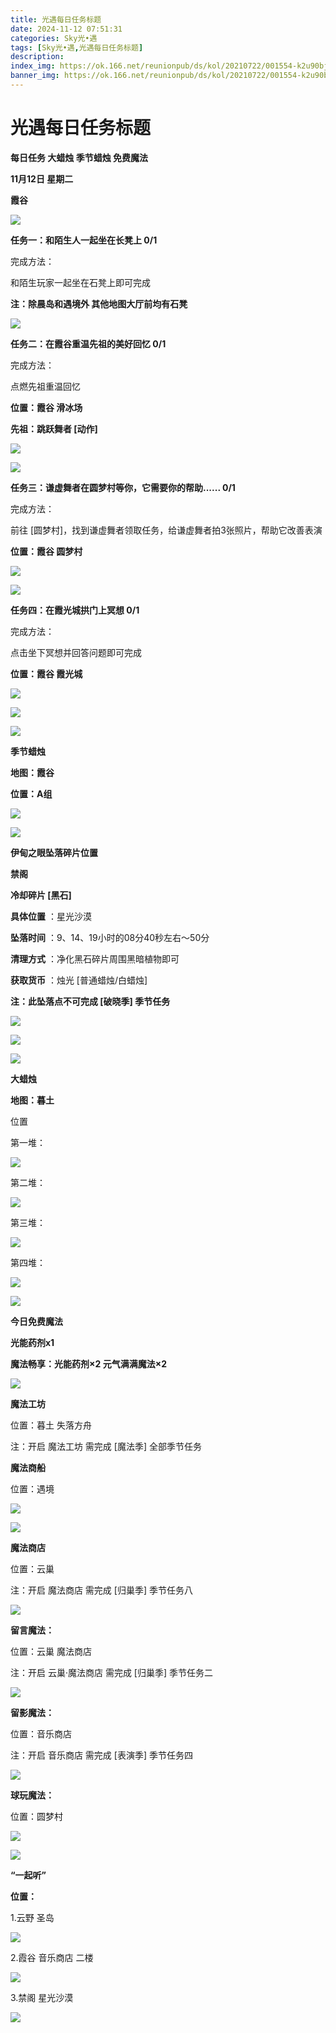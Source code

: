 ```yaml
---
title: 光遇每日任务标题
date: 2024-11-12 07:51:31
categories: Sky光•遇
tags: [Sky光•遇,光遇每日任务标题]
description: 
index_img: https://ok.166.net/reunionpub/ds/kol/20210722/001554-k2u90bj7ay.png?imageView&thumbnail=600x0&type=jpg
banner_img: https://ok.166.net/reunionpub/ds/kol/20210722/001554-k2u90bj7ay.png?imageView&thumbnail=600x0&type=jpg
---
```

# 光遇每日任务标题
**每日任务 大蜡烛 季节蜡烛 免费魔法**

 **11月12日 星期二**

 **霞谷**

![](https://img.166.net/reunionpub/1_kol_20241112_be2389692fbd22667bdfcc384a7a75e3.jpeg)

 **任务一：和陌生人一起坐在长凳上 0/1**

完成方法：

和陌生玩家一起坐在石凳上即可完成

 **注：除晨岛和遇境外 其他地图大厅前均有石凳**

![](https://img.166.net/reunionpub/1_kol_20241112_2cda32294966cde306c52d51c01670e1.jpeg)

 **任务二：在霞谷重温先祖的美好回忆 0/1**

完成方法：

点燃先祖重温回忆

 **位置：霞谷 滑冰场**

 **先祖：跳跃舞者 [动作]**

![](https://img.166.net/reunionpub/1_kol_20241112_3055d6d1469ad8f67bec05dc977de2bb.jpeg)

![](https://img.166.net/reunionpub/1_kol_20241112_e0379940acd54c3187ee40e9d9344101.jpeg)

 **任务三：谦虚舞者在圆梦村等你，它需要你的帮助...... 0/1**

完成方法：

前往 [圆梦村]，找到谦虚舞者领取任务，给谦虚舞者拍3张照片，帮助它改善表演

**位置：霞谷 圆梦村**

![](https://img.166.net/reunionpub/1_kol_20241112_4fc54216fb90ba0370275b2cb199f6e5.jpeg)

![](https://img.166.net/reunionpub/1_kol_20241112_50bf41865f240326a99aaf08fcdb4e0e.jpeg)

 **任务四：在霞光城拱门上冥想 0/1**

完成方法：

点击坐下冥想并回答问题即可完成

 **位置：霞谷 霞光城**

![](https://img.166.net/reunionpub/1_kol_20241112_0d6701b79aeb22f7a24d813d75ee8e06.jpeg)

![](https://img.166.net/reunionpub/1_kol_20241112_dfae5d0591280f393441765215b751e2.jpeg)

![](https://img.166.net/reunionpub/ds/kol/20240127/072300-y4gsrkwvcm.png)

 **季节蜡烛**

 **地图：霞谷**

 **位置：A组**

![](https://img.166.net/reunionpub/1_kol_20241111_d0eed58be120143e1ffc6b077efb264a.jpeg)

![](https://img.166.net/reunionpub/ds/kol/20240127/072300-y4gsrkwvcm.png)

 **伊甸之眼坠落碎片位置**

 **禁阁**

 **冷却碎片 [黑石]**

 **具体位置** ：星光沙漠

 **坠落时间** ：9、14、19小时的08分40秒左右～50分

 **清理方式** ：净化黑石碎片周围黑暗植物即可

 **获取货币** ：烛光 [普通蜡烛/白蜡烛]

 **注：此坠落点不可完成  [破晓季] 季节任务**

![](https://img.166.net/reunionpub/1_kol_20241111_f3fde3bbf8d2a2a614ec9bff7034ecd0.jpeg)

![](https://img.166.net/reunionpub/1_kol_20241111_f41fd5c6d344f958a7bc2ce274127973.png)

![](https://img.166.net/reunionpub/ds/kol_server/20240717/003917-8p704dsqv9.png)

 **大蜡烛**

 **地图：暮土**

位置

第一堆：

![](https://img.166.net/reunionpub/1_kol_20241111_0ad48561dd254f6e5a0a0bcccdd2c7a0.jpeg)

第二堆：

![](https://img.166.net/reunionpub/1_kol_20241111_eaa1df28614cacdf0deab36d6eab08f5.jpeg)

第三堆：

![](https://img.166.net/reunionpub/1_kol_20241111_2e604b01a7a872f3e7f3fed5c5e05b8f.jpeg)

第四堆：

![](https://img.166.net/reunionpub/1_kol_20241111_101af3ded9724ff9edfccc6853bcfd13.jpeg)

 **![](https://img.166.net/reunionpub/ds/kol/20231014/004048-gyt2imp830.png)**

 **今日免费魔法**

 **光能药剂x1**

 **魔法畅享：光能药剂×2 元气满满魔法×2**

![](https://img.166.net/reunionpub/1_kol_20241111_b79c2e9a95d6b42af4a0e2f3aba0aeee.png)

 **魔法工坊**

位置：暮土 失落方舟

注：开启 魔法工坊 需完成 [魔法季] 全部季节任务

 **魔法商船**

位置：遇境

 **![](https://img.166.net/reunionpub/ds/kol/20231014/004605-qmuiowanf4.png)**

![](https://img.166.net/reunionpub/1_kol_20241112_35b619307fab39ff8d208245b937ccfc.jpeg)

 **魔法商店**

位置：云巢

注：开启 魔法商店 需完成 [归巢季] 季节任务八

![](https://img.166.net/reunionpub/1_kol_20241112_64e476c748fef8525aa34805007320f7.jpeg)

 **留言魔法：**

位置：云巢 魔法商店

注：开启 云巢·魔法商店 需完成 [归巢季] 季节任务二

![](https://img.166.net/reunionpub/ds/kol/20240104/233540-rs5n8klws2.jpg)

 **留影魔法：**

位置：音乐商店

注：开启 音乐商店 需完成 [表演季] 季节任务四

![](https://img.166.net/reunionpub/ds/kol/20240428/232643-hrkcnvb1jq.jpeg)

 **球玩魔法：**

位置：圆梦村

 **![](https://img.166.net/reunionpub/ds/kol/20231014/005022-4hnlvzm7iu.png)**

 **![](https://img.166.net/reunionpub/ds/kol/20231220/070757-w9oeg612sl.png)**

 **“一起听”**

 **位置：**

1.云野 圣岛

**![](https://img.166.net/reunionpub/ds/kol/20231220/071109-so6aef3jyr.jpeg)**

2.霞谷 音乐商店 二楼

**![](https://img.166.net/reunionpub/ds/kol/20231220/071120-naym3f5u4g.jpeg)**

3.禁阁 星光沙漠

 **![](https://img.166.net/reunionpub/ds/kol/20231220/071136-p6b05krfu4.png)**

